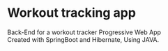 # Workout tracking app

Back-End for a workout tracker Progressive Web App<br/>
Created with SpringBoot and Hibernate, Using JAVA.
